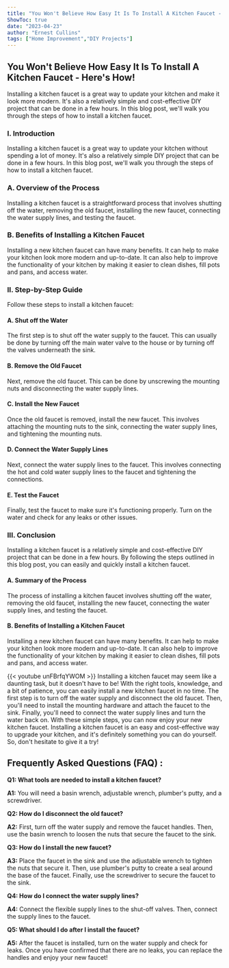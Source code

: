 ```yaml
---
title: "You Won't Believe How Easy It Is To Install A Kitchen Faucet - Here's How!"
ShowToc: true 
date: "2023-04-23"
author: "Ernest Cullins" 
tags: ["Home Improvement","DIY Projects"]
---
```

## You Won't Believe How Easy It Is To Install A Kitchen Faucet - Here's How! 

Installing a kitchen faucet is a great way to update your kitchen and make it look more modern. It's also a relatively simple and cost-effective DIY project that can be done in a few hours. In this blog post, we'll walk you through the steps of how to install a kitchen faucet. 

### I. Introduction 

Installing a kitchen faucet is a great way to update your kitchen without spending a lot of money. It's also a relatively simple DIY project that can be done in a few hours. In this blog post, we'll walk you through the steps of how to install a kitchen faucet. 

### A. Overview of the Process 

Installing a kitchen faucet is a straightforward process that involves shutting off the water, removing the old faucet, installing the new faucet, connecting the water supply lines, and testing the faucet. 

### B. Benefits of Installing a Kitchen Faucet 

Installing a new kitchen faucet can have many benefits. It can help to make your kitchen look more modern and up-to-date. It can also help to improve the functionality of your kitchen by making it easier to clean dishes, fill pots and pans, and access water. 

### II. Step-by-Step Guide 

Follow these steps to install a kitchen faucet: 

#### A. Shut off the Water 

The first step is to shut off the water supply to the faucet. This can usually be done by turning off the main water valve to the house or by turning off the valves underneath the sink. 

#### B. Remove the Old Faucet 

Next, remove the old faucet. This can be done by unscrewing the mounting nuts and disconnecting the water supply lines. 

#### C. Install the New Faucet 

Once the old faucet is removed, install the new faucet. This involves attaching the mounting nuts to the sink, connecting the water supply lines, and tightening the mounting nuts. 

#### D. Connect the Water Supply Lines 

Next, connect the water supply lines to the faucet. This involves connecting the hot and cold water supply lines to the faucet and tightening the connections. 

#### E. Test the Faucet 

Finally, test the faucet to make sure it's functioning properly. Turn on the water and check for any leaks or other issues. 

### III. Conclusion 

Installing a kitchen faucet is a relatively simple and cost-effective DIY project that can be done in a few hours. By following the steps outlined in this blog post, you can easily and quickly install a kitchen faucet. 

#### A. Summary of the Process 

The process of installing a kitchen faucet involves shutting off the water, removing the old faucet, installing the new faucet, connecting the water supply lines, and testing the faucet. 

#### B. Benefits of Installing a Kitchen Faucet 

Installing a new kitchen faucet can have many benefits. It can help to make your kitchen look more modern and up-to-date. It can also help to improve the functionality of your kitchen by making it easier to clean dishes, fill pots and pans, and access water.

{{< youtube unFBrfqYWOM >}} 
Installing a kitchen faucet may seem like a daunting task, but it doesn't have to be! With the right tools, knowledge, and a bit of patience, you can easily install a new kitchen faucet in no time. The first step is to turn off the water supply and disconnect the old faucet. Then, you'll need to install the mounting hardware and attach the faucet to the sink. Finally, you'll need to connect the water supply lines and turn the water back on. With these simple steps, you can now enjoy your new kitchen faucet. Installing a kitchen faucet is an easy and cost-effective way to upgrade your kitchen, and it's definitely something you can do yourself. So, don't hesitate to give it a try!

## Frequently Asked Questions (FAQ) :
**Q1: What tools are needed to install a kitchen faucet?**

**A1:** You will need a basin wrench, adjustable wrench, plumber's putty, and a screwdriver. 

**Q2: How do I disconnect the old faucet?**

**A2:** First, turn off the water supply and remove the faucet handles. Then, use the basin wrench to loosen the nuts that secure the faucet to the sink. 

**Q3: How do I install the new faucet?**

**A3:** Place the faucet in the sink and use the adjustable wrench to tighten the nuts that secure it. Then, use plumber's putty to create a seal around the base of the faucet. Finally, use the screwdriver to secure the faucet to the sink. 

**Q4: How do I connect the water supply lines?**

**A4:** Connect the flexible supply lines to the shut-off valves. Then, connect the supply lines to the faucet. 

**Q5: What should I do after I install the faucet?**

**A5:** After the faucet is installed, turn on the water supply and check for leaks. Once you have confirmed that there are no leaks, you can replace the handles and enjoy your new faucet!





